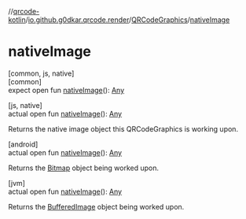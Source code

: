 //[qrcode-kotlin](../../../index.md)/[io.github.g0dkar.qrcode.render](../index.md)/[QRCodeGraphics](index.md)/[nativeImage](native-image.md)

# nativeImage

[common, js, native]\
[common]\
expect open fun [nativeImage](native-image.md)(): [Any](https://kotlinlang.org/api/latest/jvm/stdlib/kotlin/-any/index.html)

[js, native]\
actual open fun [nativeImage](native-image.md)(): [Any](https://kotlinlang.org/api/latest/jvm/stdlib/kotlin/-any/index.html)

Returns the native image object this QRCodeGraphics is working upon.

[android]\
actual open fun [nativeImage](native-image.md)(): [Any](https://kotlinlang.org/api/latest/jvm/stdlib/kotlin/-any/index.html)

Returns the [Bitmap](https://developer.android.com/reference/kotlin/android/graphics/Bitmap.html) object being worked upon.

[jvm]\
actual open fun [nativeImage](native-image.md)(): [Any](https://kotlinlang.org/api/latest/jvm/stdlib/kotlin/-any/index.html)

Returns the [BufferedImage](https://docs.oracle.com/javase/8/docs/api/java/awt/image/BufferedImage.html) object being worked upon.
